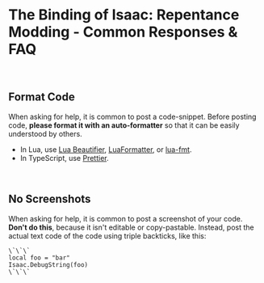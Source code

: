 # The Binding of Isaac: Repentance Modding - Common Responses & FAQ

<br />

## Format Code

When asking for help, it is common to post a code-snippet. Before posting code, **please format it with an auto-formatter** so that it can be easily understood by others.

- In Lua, use [Lua Beautifier](https://goonlinetools.com/lua-beautifier/), [LuaFormatter](https://github.com/Koihik/LuaFormatter), or [lua-fmt](https://github.com/trixnz/lua-fmt).
- In TypeScript, use [Prettier](https://prettier.io/).

<br />

## No Screenshots

When asking for help, it is common to post a screenshot of your code. **Don't do this**, because it isn't editable or copy-pastable. Instead, post the actual text code of the code using triple backticks, like this:

```
\`\`\`
local foo = "bar"
Isaac.DebugString(foo)
\`\`\`
```
